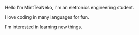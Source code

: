 Hello I'm MintTeaNeko, I'm an eletronics engineering student.

I love coding in many languages for fun.

I'm interested in learning new things.
